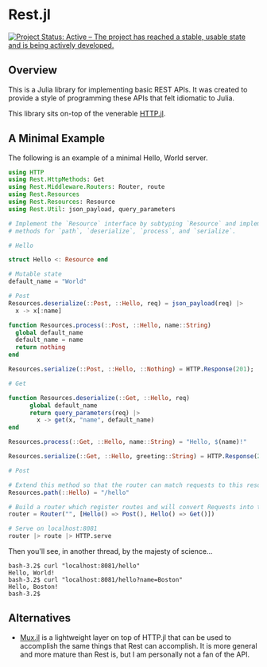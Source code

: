 # Rest.jl

[![Project Status: Active – The project has reached a stable, usable state and is being actively developed.](https://www.repostatus.org/badges/latest/active.svg)](https://www.repostatus.org/#active)

## Overview
This is a Julia library for implementing basic REST APIs. It was created to provide a style of programming these APIs that felt idiomatic to Julia.

This library sits on-top of the venerable [HTTP.jl](https://github.com/JuliaWeb/HTTP.jl).

## A Minimal Example
The following is an example of a minimal Hello, World server.

```julia
using HTTP
using Rest.HttpMethods: Get
using Rest.Middleware.Routers: Router, route
using Rest.Resources
using Rest.Resources: Resource
using Rest.Util: json_payload, query_parameters

# Implement the `Resource` interface by subtyping `Resource` and implementing specialized
# methods for `path`, `deserialize`, `process`, and `serialize`.

# Hello

struct Hello <: Resource end

# Mutable state
default_name = "World"

# Post
Resources.deserialize(::Post, ::Hello, req) = json_payload(req) |>
  x -> x[:name]

function Resources.process(::Post, ::Hello, name::String)
  global default_name
  default_name = name
  return nothing
end

Resources.serialize(::Post, ::Hello, ::Nothing) = HTTP.Response(201);

# Get

function Resources.deserialize(::Get, ::Hello, req)
      global default_name
      return query_parameters(req) |>
        x -> get(x, "name", default_name)
end

Resources.process(::Get, ::Hello, name::String) = "Hello, $(name)!"

Resources.serialize(::Get, ::Hello, greeting::String) = HTTP.Response(200, greeting)

# Post

# Extend this method so that the router can match requests to this resource
Resources.path(::Hello) = "/hello"

# Build a router which register routes and will convert Requests into the app domain
router = Router("", [Hello() => Post(), Hello() => Get()])

# Serve on localhost:8081
router |> route |> HTTP.serve
```

Then you'll see, in another thread, by the majesty of science...
```
bash-3.2$ curl "localhost:8081/hello"
Hello, World!
bash-3.2$ curl "localhost:8081/hello?name=Boston"
Hello, Boston!
bash-3.2$
```
## Alternatives

- [Mux.jl](https://github.com/JuliaWeb/Mux.jl) is a lightweight layer on top of HTTP.jl that can be used to accomplish the same things that Rest can accomplish. It is more general and more mature than Rest is, but I am personally not a fan of the API.
